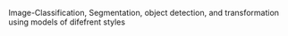 Image-Classification, Segmentation, object detection, and transformation using models of difefrent styles
 
